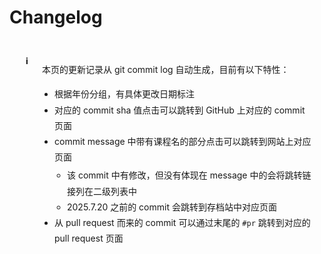 # Changelog

<!-- 动态提示框容器 -->
<div class="changelog-notice">
  <div class="notice-icon">ℹ️</div>
  <div class="notice-content">
    <p>本页的更新记录从 git commit log 自动生成，目前有以下特性：</p>
    <ul>
      <li>根据年份分组，有具体更改日期标注</li>
      <li>对应的 commit sha 值点击可以跳转到 GitHub 上对应的 commit 页面</li>
      <li>commit message 中带有课程名的部分点击可以跳转到网站上对应页面
        <ul>
          <li>该 commit 中有修改，但没有体现在 message 中的会将跳转链接列在二级列表中</li>
          <li>2025.7.20 之前的 commit 会跳转到存档站中对应页面</li>
        </ul>
      </li>
      <li>从 pull request 而来的 commit 可以通过末尾的 <code>#pr</code> 跳转到对应的 pull request 页面</li>
    </ul>
  </div>
</div>

<!-- 动态样式：适配 MkDocs Material 主题 -->
<style>
.changelog-notice {
  display: flex;
  align-items: flex-start;
  background: var(--md-default-bg-color);
  color: var(--md-default-fg-color);
  border: 2px solid var(--md-typeset-a-color);
  border-radius: 8px;
  padding: 16px;
  margin: 24px 0;
}

.notice-icon {
  width: 24px;
  height: 24px;
  flex-shrink: 0;
  background: var(--md-typeset-a-color);
  color: var(--md-default-bg-color);
  border-radius: 50%;
  display: flex;
  align-items: center;
  justify-content: center;
  font-weight: bold;
  margin-right: 12px;
  font-size: 14px;
}

.notice-content {
  line-height: 1.8;
}

.notice-content ul {
  margin: 0 0 0 20px;
  padding: 0;
  list-style: disc;
}

.notice-content ul ul {
  list-style: circle;
  margin-top: 4px;
}
</style>
